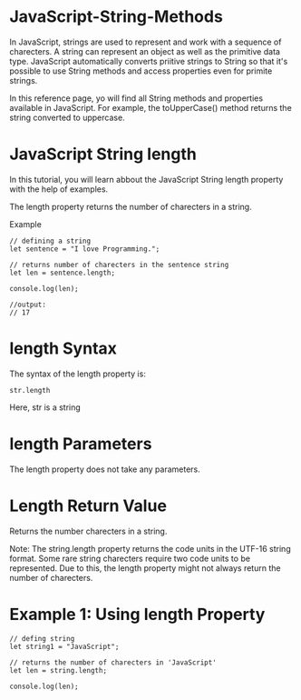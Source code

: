 # JavaScript-String-Methods
In JavaScript, strings are used to represent and work with a 
sequence of charecters. A string can represent an object as well as the primitive data type. JavaScript automatically converts priitive strings to String so that it's possible to use String methods and access properties even for primite strings.

In this reference page, yo will find all String methods and properties available in JavaScript. For example, the toUpperCase() method returns the string converted to uppercase.


# JavaScript String length
In this tutorial, you will learn abbout the JavaScript String length property with the help of examples.

The length property returns the number of charecters in a string.

Example

    // defining a string
    let sentence = "I love Programming.";

    // returns number of charecters in the sentence string
    let len = sentence.length;

    console.log(len);

    //output:
    // 17


# length Syntax
The syntax of the length property is:

    str.length

Here, str is a string


# length Parameters
The length property does not take any parameters.

# Length Return Value
Returns the number charecters in a string.

Note: The string.length property returns the code 
units in the UTF-16 string format. Some rare string
charecters require two code units to be represented. Due to this, the length property might not always return the number of charecters.

# Example 1: Using length Property

    // defing string
    let string1 = "JavaScript";

    // returns the number of charecters in 'JavaScript'
    let len = string.length;

    console.log(len);